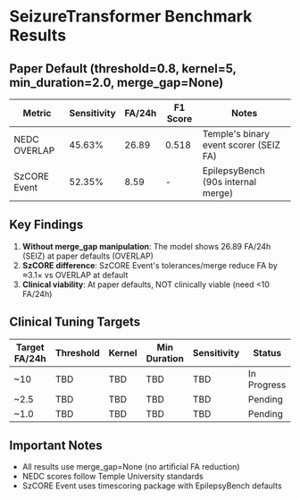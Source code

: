 # SeizureTransformer Benchmark Results

## Paper Default (threshold=0.8, kernel=5, min_duration=2.0, merge_gap=None)

| Metric | Sensitivity | FA/24h | F1 Score | Notes |
|--------|------------|--------|----------|-------|
| NEDC OVERLAP | 45.63% | 26.89 | 0.518 | Temple's binary event scorer (SEIZ FA) |
| SzCORE Event | 52.35% | 8.59 | - | EpilepsyBench (90s internal merge) |

## Key Findings

1. **Without merge_gap manipulation**: The model shows 26.89 FA/24h (SEIZ) at paper defaults (OVERLAP)
2. **SzCORE difference**: SzCORE Event's tolerances/merge reduce FA by ≈3.1× vs OVERLAP at default
3. **Clinical viability**: At paper defaults, NOT clinically viable (need <10 FA/24h)

## Clinical Tuning Targets

| Target FA/24h | Threshold | Kernel | Min Duration | Sensitivity | Status |
|--------------|-----------|--------|--------------|-------------|---------|
| ~10 | TBD | TBD | TBD | TBD | In Progress |
| ~2.5 | TBD | TBD | TBD | TBD | Pending |
| ~1.0 | TBD | TBD | TBD | TBD | Pending |

## Important Notes

- All results use merge_gap=None (no artificial FA reduction)
- NEDC scores follow Temple University standards
- SzCORE Event uses timescoring package with EpilepsyBench defaults

